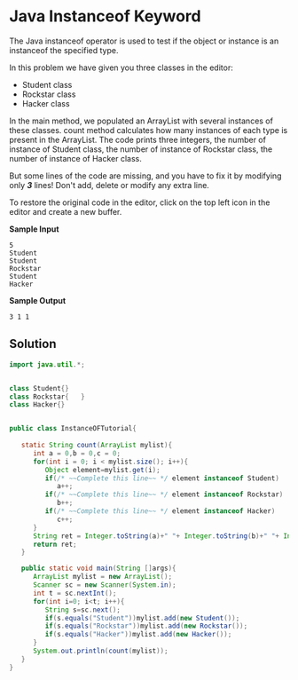 # Java Instanceof Keyword

The Java instanceof operator is used to test if the object or instance is an instanceof the specified type.

In this problem we have given you three classes in the editor:

* Student class
* Rockstar class
* Hacker class

In the main method, we populated an ArrayList with several instances of these classes. count method calculates how many instances of each type is present in the ArrayList. The code prints three integers, the number of instance of Student class, the number of instance of Rockstar class, the number of instance of Hacker class.

But some lines of the code are missing, and you have to fix it by modifying only **_3_** lines! Don't add, delete or modify any extra line.

To restore the original code in the editor, click on the top left icon in the editor and create a new buffer.

**Sample Input**
```
5
Student
Student
Rockstar
Student
Hacker
```

**Sample Output**
```
3 1 1
```

## Solution

```java
import java.util.*;


class Student{}
class Rockstar{   }
class Hacker{}


public class InstanceOFTutorial{
	
   static String count(ArrayList mylist){
      int a = 0,b = 0,c = 0;
      for(int i = 0; i < mylist.size(); i++){
         Object element=mylist.get(i);
         if(/* ~~Complete this line~~ */ element instanceof Student)
            a++;
         if(/* ~~Complete this line~~ */ element instanceof Rockstar)
            b++;
         if(/* ~~Complete this line~~ */ element instanceof Hacker)
            c++;
      }
      String ret = Integer.toString(a)+" "+ Integer.toString(b)+" "+ Integer.toString(c);
      return ret;
   }

   public static void main(String []args){
      ArrayList mylist = new ArrayList();
      Scanner sc = new Scanner(System.in);
      int t = sc.nextInt();
      for(int i=0; i<t; i++){
         String s=sc.next();
         if(s.equals("Student"))mylist.add(new Student());
         if(s.equals("Rockstar"))mylist.add(new Rockstar());
         if(s.equals("Hacker"))mylist.add(new Hacker());
      }
      System.out.println(count(mylist));
   }
}
```
